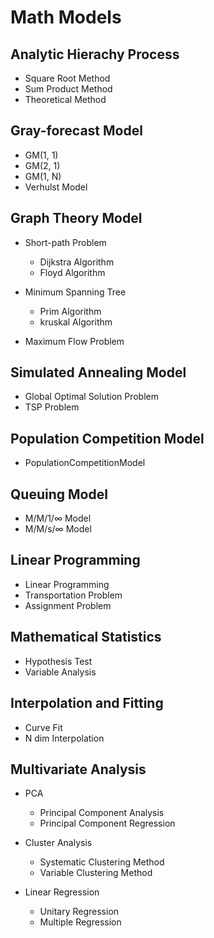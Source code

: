 # Math Models


## Analytic Hierachy Process
   - Square Root Method
   - Sum Product Method
   - Theoretical Method
  
## Gray-forecast Model
   - GM(1, 1)
   - GM(2, 1)
   - GM(1, N)
   - Verhulst Model

## Graph Theory Model
   * Short-path Problem
      - Dijkstra Algorithm
      - Floyd Algorithm

   * Minimum Spanning Tree
      - Prim Algorithm
      - kruskal Algorithm

   * Maximum Flow Problem

## Simulated Annealing Model
   * Global Optimal Solution Problem
   * TSP Problem

## Population Competition Model
   * PopulationCompetitionModel

## Queuing Model
 * M/M/1/∞ Model
 * M/M/s/∞ Model

## Linear Programming
   * Linear Programming
   * Transportation Problem
   * Assignment Problem

## Mathematical Statistics
   * Hypothesis Test
   * Variable Analysis

## Interpolation and Fitting
   * Curve Fit
   * N dim Interpolation

## Multivariate Analysis
   * PCA
      - Principal Component Analysis
      - Principal Component Regression

   * Cluster Analysis
      - Systematic Clustering Method
      - Variable Clustering Method

   * Linear Regression
      - Unitary Regression
      - Multiple Regression

